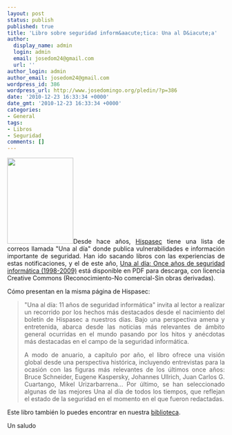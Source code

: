 ```yaml
---
layout: post
status: publish
published: true
title: 'Libro sobre seguridad inform&aacute;tica: Una al D&iacute;a'
author:
  display_name: admin
  login: admin
  email: josedom24@gmail.com
  url: ''
author_login: admin
author_email: josedom24@gmail.com
wordpress_id: 386
wordpress_url: http://www.josedomingo.org/pledin/?p=386
date: '2010-12-23 16:33:34 +0000'
date_gmt: '2010-12-23 16:33:34 +0000'
categories:
- General
tags:
- Libros
- Seguridad
comments: []
---
```

<p style="text-align: justify;"><a href="http://www.josedomingo.org/pledin/wp-content/uploads/2010/12/unoaldia.png"><img class="size-full wp-image-387 alignleft" title="unoaldia" src="http://www.josedomingo.org/pledin/wp-content/uploads/2010/12/unoaldia.png" alt="" width="153" height="199" /></a>Desde hace a&ntilde;os, <a href="http://www.hispasec.com/">Hispasec</a> tiene  una lista de correos llamada "Una al d&iacute;a" donde publica vulnerabilidades  e informaci&oacute;n importante de seguridad. Han ido sacando libros con las  experiencias de estas notificaciones, y el de este a&ntilde;o, <a href="http://www.hispasec.com/uad/archivos/UADv2.0.pdf">Una al d&iacute;a: Once a&ntilde;os de seguridad inform&aacute;tica (1998-2009)</a> est&aacute; disponible en PDF para descarga, con licencia Creative Commons (Reconocimiento-No comercial-Sin obras derivadas).</p>
<p style="text-align: justify;">C&oacute;mo presentan en la misma p&aacute;gina de Hispasec:</p>
<blockquote style="text-align: justify;"><p>"Una al d&iacute;a: 11 a&ntilde;os de seguridad inform&aacute;tica" invita al lector a realizar un recorrido por los hechos m&aacute;s destacados desde el  nacimiento del bolet&iacute;n de Hispasec a  nuestros d&iacute;as. Bajo una perspectiva amena y entretenida, abarca desde  las noticias m&aacute;s relevantes de &aacute;mbito general ocurridas en el mundo  pasando por los hitos y an&eacute;cdotas m&aacute;s destacadas en el campo de la seguridad inform&aacute;tica.</p>
<p style="text-align: justify;">A  modo de anuario, a cap&iacute;tulo por a&ntilde;o, el libro ofrece una visi&oacute;n global  desde una perspectiva hist&oacute;rica, incluyendo entrevistas para la ocasi&oacute;n  con las figuras m&aacute;s relevantes de los &uacute;ltimos once a&ntilde;os: Bruce Schneider, Eugene Kaspersky, Johannes Ullrich, Juan Carlos G. Cuartango, Mikel Urizarbarrena...  Por &uacute;ltimo, se han seleccionado algunas de las mejores Una al d&iacute;a de  todos los tiempos, que reflejan el estado de la seguridad en el momento  en el que fueron redactadas.</p>
</blockquote>
<p style="text-align: justify;">Este libro tambi&eacute;n lo puedes encontrar en nuestra <a href="http://www.josedomingo.org/web/mod/data/view.php?id=1670">biblioteca</a>.</p>
<p style="text-align: justify;">Un saludo</p>
